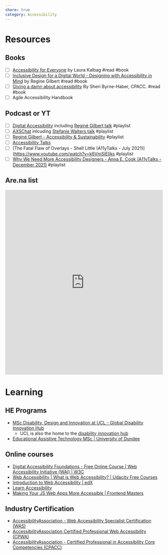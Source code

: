 ```yaml
---
share: true
category: Accessibility
---
```


# Resources
## Books

- [ ] [Accessibility for Everyone](https://abookapart.com/products/accessibility-for-everyone) by Laura Kalbag #read #book
- [ ] [Inclusive Design for a Digital World - Designing with Accessibility in Mind](https://reginegilbert.com/inclusive-design-book)  by Regine Gilbert #read #book
- [ ] [Giving a damn about accessibility](https://www.accessibility.uxdesign.cc/) By Sheri Byrne-Haber, CPACC. #read #book
- [ ] Agile Accessibility Handbook

## Podcast or YT
 - [ ] [Digital Accessibility](https://www.youtube.com/channel/UCAUiv64ScbHSJYDrkqMZ_ww/videos) including [Reginé Gilbert talk](https://www.youtube.com/watch?v=WalORGTANxA) #playlist
 - [ ] [AXSChat](https://www.youtube.com/c/AxschatCommunity/videos) inlcuding [Stefanie Walters talk](https://www.youtube.com/watch?v=3rbYvyvpaJ0) #playlist
 - [ ] [Reginé Gilbert - Accessibility & Sustainability](https://www.youtube.com/watch?v=PkglIyugbHM) #playlist
 - [ ] [Accessibility Talks](https://www.youtube.com/c/AccessibilityTalks/videos)
- [ ] [The Fatal Flaw of Overlays - Shell Little (A11yTalks - July 2021)](https://www.youtube.com/watch?v=k6VmSjEIiks  #playlist
- [ ] [Why We Need More Accessibility Designers - Anna E. Cook (A11yTalks - December 2021)](https://www.youtube.com/watch?v=dQVrfS74xyM)  #playlist

## Are.na list

<iframe style="border:none;" width="100%" height="590" src="https://www.are.na/gareth-foote/accessibility-qy6ux9v1by8/embed" title="Gareth Foote’s Are.na channel 'Accessibility'"></iframe>

# Learning
## HE Programs
- [MSc Disability, Design and Innovation at UCL - Global Disability Innovation Hub](https://www.disabilityinnovation.com/projects/msc-disability-design-and-innovation-at-ucl)
	- UCL is also the home to the [disability innovation hub](https://www.disabilityinnovation.com/)
- [Educational Assistive Technology MSc | University of Dundee](https://www.dundee.ac.uk/postgraduate/educational-assistive-technology)
## Online courses
- [Digital Accessibility Foundations - Free Online Course | Web Accessibility Initiative (WAI) | W3C](https://www.w3.org/WAI/courses/foundations-course/#who-the-course-is-for)
- [Web Accessibility | What is Web Accessibility? | Udacity Free Courses](https://www.udacity.com/course/web-accessibility--ud891)
- [Introduction to Web Accessibility | edX](https://www.edx.org/course/web-accessibility-introduction)
- [Learn Accessibility](https://web.dev/learn/accessibility/)
- [Making Your JS Web Apps More Accessible | Frontend Masters](https://frontendmasters.com/courses/javascript-accessibility/)

## Industry Certification
- [AccessibilityAssociation - Web Accessibility Specialist Certification (WAS)](https://www.accessibilityassociation.org/s/wascertification)
- [AccessibilityAssociation Certified Professional Web Accessibility (CPWA)](https://www.accessibilityassociation.org/s/certified-professional-web-accessibility)
- [AccessibilityAssociation - Certified Professional in Accessibility Core Competencies (CPACC)](https://www.accessibilityassociation.org/s/certified-professional)
